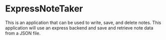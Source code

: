 # ExpressNoteTaker
This is an application that can be used to write, save, and delete notes. This application will use an express backend and save and retrieve note data from a JSON file.
